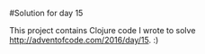#Solution for day 15

This project contains Clojure code I wrote to solve http://adventofcode.com/2016/day/15. :)
